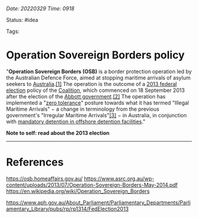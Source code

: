 *Date: 20220329 Time: 0918*

Status: #idea 

Tags:

# Operation Sovereign Borders policy


"**Operation Sovereign Borders (OSB)** is a border protection operation led by the Australian Defence Force, aimed at stopping maritime arrivals of asylum seekers to [Australia](https://en.wikipedia.org/wiki/Australia "Australia").[[1]](https://en.wikipedia.org/wiki/Operation_Sovereign_Borders#cite_note-1) The operation is the outcome of a [2013 federal election](https://en.wikipedia.org/wiki/2013_Australian_federal_election "2013 Australian federal election") policy of the [Coalition](https://en.wikipedia.org/wiki/Coalition_(Australia) "Coalition (Australia)"), which commenced on 18 September 2013 after the election of the [Abbott government](https://en.wikipedia.org/wiki/Abbott_government "Abbott government").[[2]](https://en.wikipedia.org/wiki/Operation_Sovereign_Borders#cite_note-policy-2) The operation has implemented a "[zero tolerance](https://en.wikipedia.org/wiki/Zero_tolerance "Zero tolerance")" posture towards what it has termed "Illegal Maritime Arrivals" − a change in terminology from the previous government's "Irregular Maritime Arrivals"[[3]](https://en.wikipedia.org/wiki/Operation_Sovereign_Borders#cite_note-words-3) − in Australia, in conjunction with [mandatory detention in offshore detention facilities](https://en.wikipedia.org/wiki/Australian_immigration_detention_facilities#Pacific_Solution_facilities "Australian immigration detention facilities")."


**Note to self: read about the 2013 election**


---

# References


https://osb.homeaffairs.gov.au/
https://www.asrc.org.au/wp-content/uploads/2013/07/Operation-Sovereign-Borders-May-2014.pdf
https://en.wikipedia.org/wiki/Operation_Sovereign_Borders

https://www.aph.gov.au/About_Parliament/Parliamentary_Departments/Parliamentary_Library/pubs/rp/rp1314/FedElection2013